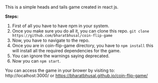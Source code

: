 This is a simple heads and tails game created in react js.

**Steps:**
1. First of all you have to have npm in your system.
2. Once you make sure you do all it, you can clone this repo.
`git clone https://github.com/bharatbhusal/coin-flip-game`
3. Now, you have to navigate to the repo.
4. Once you are in coin-flip-game directory, you have to `npm install` this will install all the required dependencies for the game.
5. You can ignore the warnings saying deprecated. 
6. Now you can `npm start`.

You can access the game in your brower by visiting to: http://localhost:3000/ or https://bharatbhusal.github.io/coin-flip-game/
